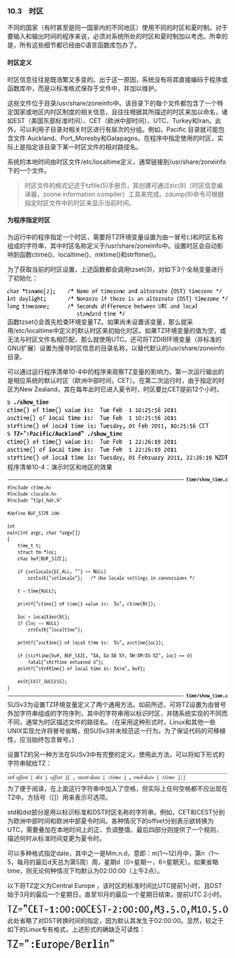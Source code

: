 ### 10.3　时区

不同的国家（有时甚至是同一国家内的不同地区）使用不同的时区和夏时制。对于要输入和输出时间的程序来说，必须对系统所处的时区和夏时制加以考虑。所幸的是，所有这些细节都已经由C语言函数库包办了。

#### 时区定义

时区信息往往是既浩繁又多变的。出于这一原因，系统没有将其直接编码于程序或函数库中，而是以标准格式保存于文件中，并加以维护。

这些文件位于目录/usr/share/zoneinfo中。该目录下的每个文件都包含了一个特定国家或地区内时区制度的相关信息，且往往根据其所描述的时区来加以命名，诸如EST（美国东部标准时间）、CET（欧洲中部时间）、UTC、Turkey和Iran。此外，可以利用子目录对相关时区进行有层次的分组。例如，Pacific 目录就可能包含文件 Auckland、Port_Moresby和Galapagos。在程序中指定使用的时区，实际上是指定该目录下某一时区文件的相对路径名。

系统的本地时间由时区文件/etc/localtime定义，通常链接到/usr/share/zoneinfo下的一个文件。

> 时区文件的格式记述于tzfile(5)手册页，其创建可通过zic(8)（时区信息编译器，zoone information compiler）工具来完成。zdump(8)命令可根据指定时区文件中的时区来显示当前时间。

#### 为程序指定时区

为运行中的程序指定一个时区，需要将TZ环境变量设置为由一冒号(:)和时区名称组成的字符串，其中时区名称定义于/usr/share/zoneinfo中。设置时区会自动影响到函数ctime()、localtime()、mktime()和strftime()。

为了获取当前的时区设置，上述函数都会调用tzset(3)，对如下3个全局变量进行了初始化：



![238.png](../images/238.png)
函数tzset()会首先检查环境变量TZ。如果尚未设置该变量，那么就采用/etc/localtime中定义的默认时区来初始化时区。如果TZ环境变量的值为空，或无法与时区文件名相匹配，那么就使用UTC。还可将TZDIR环境变量（非标准的GNU扩展）设置为搜寻时区信息的目录名称，以替代默认的/usr/share/zoneinfo目录。

可以通过运行程序清单10-4中的程序来观察TZ变量的影响力。第一次运行输出的是相应系统的默认时区（欧洲中部时间，CET）。在第二次运行时，由于指定的时区为New Zealand，其在每年此时已进入夏令时，时区要比CET提前12个小时。



![239.png](../images/239.png)
程序清单10-4：演示时区和地区的效果



![240.png](../images/240.png)
SUSv3为设置TZ环境变量定义了两个通用方法。如前所述，可将TZ设置为由冒号外加字符串组成的字符序列，其中的字符串用以标识时区，并随系统实现的不同而不同，通常为时区描述文件的路径名。（在采用这种形式时，Linux和其他一些UNIX实现允许将冒号省略，但SUSv3并未规范这一行为。为了保证代码的可移植性，应当始终包含冒号。）

设置TZ的另一种方法在SUSv3中有完整的定义。使用此方法，可以将如下形式的字符串赋给TZ：



![241.png](../images/241.png)
为了便于阅读，在上面这行字符串中加入了空格，但实际上任何空格都不应出现在TZ中。方括号（[]）用来表示可选项。

std和dst部分是用以标识标准和DST时区名称的字符串。例如，CET和CEST分别为欧洲中部时间和欧洲中部夏令时间。各种情况下的offset分别表示欲转换为UTC，需要叠加在本地时间上的正、负调整值。最后四部分则提供了一个规则，描述何时从标准时间变更为夏令时。

可以多种格式指定date，其中之一是Mm.n.d，意即：m(1～12)月中，第n（1～5，每月的最后d天总为第5周）周，星期d（0=星期一，6=星期天）。如果省略time，则无论何种情况下均默认为02:00:00（上午2点）。

以下将TZ定义为Central Europe ，该时区的标准时间比UTC提前1小时，且DST始于3月的最后一个星期日，直至10月的最后一个星期日结束，提前UTC 2小时。



![242.png](../images/242.png)
此处省略了对DST转换时间的指定，因为默认其发生于02:00:00。显然，较之于如下的Linux专有格式，上述形式的确缺乏可读性：



![243.png](../images/243.png)
